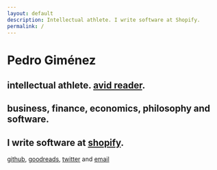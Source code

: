 ```yaml
---
layout: default
description: Intellectual athlete. I write software at Shopify.
permalink: /
---
```


<h1 class="me">Pedro Giménez</h1>
<h2 class="about">intellectual athlete. <a href="https://www.goodreads.com/user/show/38784217-pedro-gimenez" target="_blank">avid reader</a>.</h2>
<h2 class="interests">business, finance, economics, philosophy and software.</h2>
<h2 class="about">I write software at <a href="https://shopify.com" target="_blank">shopify</a>.</h2>
<p class="find"><a href="https://github.com/pedrogimenez" target="_blank">github</a>, <a href="https://www.goodreads.com/user/show/38784217-pedro-gimenez" target="_blank">goodreads</a>, <a href="https://twitter.com/pedrotgimenez" target="_blank">twitter</a> and <a href="mailto:me@pedro.bz">email</a></p>
